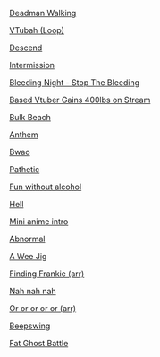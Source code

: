[Deadman Walking](https://www.beepbox.co/player/#song=9n41sbk0l00e0ut2Ma7g0uj0jr1i0o4313T0v1u00f0qg01d0aw2h0E112T0v2u10f0qg01d04w2h0E0T0v1u00f0qg01d00w2h0E112T1v4ud7f10qaq023d35AcF8B7Q047bPf422E176T2v3u15f10w4qw02d03w0E0b0000000W4GexaSdsY8xA28pj0000000N249kx2lw000h38kgP701248iFqkFkJalhsZQ0y6gExCeNE00gBiS9iFqkGz800144oh18k0008kNz6coNz6coUjE248h124p4wp2f6FEYwQkidsChFH-YSCOOMzwt6GKCHbJJOQRflmpEQkmQSAuTCgk3hApez1O6lCOe8pltN7AAv8TnpmuCnOEldyY77QQv6ONdvRCspkaCFUerAuIk5jj0SOBltxvghQOeCCCCGOOKKELG8UahQkQRgdJlJJNvghQOeAzF8WieAzG8-0cCGKhQ4t97ihQAth7BQVD8D7Q5ZhvG77R5Z5-YnRBZhvmnWxvonR5-hmhS0KrF-S74yEbsSLG1uICHFGCsVfUP--hK-o3X9BezuBXCU_JjJPM-S3OPMp006g00O5kuRfMfqu2TdvHx1O-GqbWFELsQvll8iyhQTD8CFvld5ZkQnVll2lp7hfsGGBZlknO0f5Y1l4utRsGKBZlknTrFvtl5YYXPKE0FEYEkkkkkkkmkkkkkis3Gkkkgl5541hhh1kkkrB5555555B555B556Nhhhhhhhphhh9kkki-SyyyyySyyyyy-_sEEELEEEKEEEAaaadWyyxdjQqeagtZRV7p8QAt6pCpCohS4uhpp8RQQWd5ttGq_SP8IIJAU2ThEJJLPXcyOO--gAd6yWgwrGsX8FHwE2GWhQlO5Ztd97hnn1M17p8Wbbbb3LZ-yyyyyyz88YhPif9SGaaaaaabGaaaaaadayyyKyyyOyyxdHWT0d55555543hv8Tn4t0EKDOwCWvP8ATjGfeptdHY92OgSAOZ7y9feQQv-zh2O48CLMbcyOOhAU2ThEJJLPXcyOO--gAd6yWgwrGsX8FHwE2GX3W8mgx82OyOOOOlJ8XwOmyyyyyyy1EwF64w2eyCXYysukQpMzwieAzFF8WaieAzFFBZ97ihQQAt597ihQAuAhQAt9Mt9BQ4sLEcKwOW3bE8Vvgpt1BQ8EO4Ap6MCkyz9At597ihQQAt597ihQQOeyAzF8WqkRV97AVehjE4t97ihQQAt597jjhIki_8FOqcwXY00)

<!--
Deadman Walking animated intro.

Intro (first 4 bars): At the start of every half bar, an image appears only to fade fully to black before the start of the next half bar. These images show Deadman's corpse being found and assembled, including an armbone, brain, and so forth. The last image is of Deadman stood in the middle of the screen, now fully assembled, but lifeless.
Intro (second 4 bars): Right on the downbeat, red eyes flash onto the otherwise black screen, right where his eyes were in the last image. [idk what for the rest]


Verse:


Bridge: [idk] The last shot is of him inspecting his arm, which contains an armbone underneath metal and circuitry.


Chorus: [idk] The last shot is of him lashing out with his arm.

"ask him yes ask him is he just the metal is there any thought at all in his head in his heart that they left there / save him yes save him _ didn't want to live at all"

Outro: Same concept as the intro (with images appearing and fading). First is his armbone on a black background (in the same place as the previous shot), with the first appearance intact, and the second shattered. Similar occurs for the last two half bars with his whole body (mirroring the intro; first he was assembled, now he's disassembled).
-->

[VTubah (Loop)](https://www.beepbox.co/player/#song=9n61sbk0l02e0bt1-a7g0dj09r1i0o442423T0v1u00f10x0qg03d07w3h0E0T1v2u01f12pcqwx10l613d0aA6F0B0Q05c0Pa660E2bi626T1v1u01f0qg01d04AbFhB2Q2ae1Pc304E0T0v2u00f10m5qg01d01w1h0E0T0v3u00f10r6qgM10de3a7d03w5h0E0T0v2u00f10x0qg01d04w1h1E0T2v3u02f12v9qw02d00w4E0b018Q6qlDm14h4hAh8N4h4z4ickkh4h4x6i4Q4h4h8h4xd1400i0380004h4h4h4y4gp29rBWqfC1jnYOldmjjAWBdmjiCO-kQvaq_CLEbskSLJsAOQQvddBZIPpdvIdDpbQR_7kld9QWDzR-1iq_GCzQ5d9Q-wrIQSnxe0-VdvSALJXCDbwrldjRVgFILACzWWAO-IFE-h794t9BQ4tp7ipuwhQ71Q4s6hQCnwh7gs7ghMp7ohO963o8XyeAOW2eIzHcJjkY4OUqqfWCGG1FSJLqFGFIFXjpSWqGHatHrSGqE60HW0QbpJStHpGStDvFSJDqwqCna1a4Qv17j0Rn9Gs7CZKDsSt-gYiEO2eiFwo3wbyZGDsStGA4zsOYFkaVE-GEzGCyeGqbTcL4QbAjh7hd2QPgJdl8Y1iEnaGyeCG8WqELOqEn9GyeCG5FGxqGGWpsFB9G9FPhYjh7hd4t4QnKpu9En8Cyeyq5ECxq9HJVqGGOGEzGGyeGGbZGG5OGEzGGyeEiyc97CtwKll4tkQhRjhvAjgKhd4t4Ubjl2RliCz86ngpt1BQ6nx1BQ6ngpt1BWB1vgpt1BQ6nFk5Z1BQ6ngpo4WtUtfQ7BTJWem64OFQXMWvLJ9g5d6s8U4zF8WieAzF8WieAzQGaieAzF8WieAzF8Wic0)

[Descend](https://www.beepbox.co/player/#song=9n41sbk0l00e0Bt2ma4g0Bj0fr1i0o4424T1v1u25f0q0w10v3d08A5F4B0Q000dPc696E2b8638T0v0u00f10s4q00d03w2h6E0T0v1u10f0qg01d04w2h0E0T0v1u00f0qg01d00w3h1E112T2v1u15f10w4qw02d03w0E0b28p2C28p2Ceo8xAaoVwy6gFzC28p2Cew000000000040y6gFzE28p2CexaBIqRG000000y6gFzC28p2Ceo8xAapxw00xaBw0000000000000000000y6g8gx001j6e000004gx2a8gx248Ex248gyyac0008gw0p26vFE-450RAttttp7B5ttp7nnnmhVhnnmhRRRRAuknmm4ttttp7ARttp7nnnmhVd0gdx7nnnmhV90nRAttttp7KnnlAs51Mk8hw5dBUFdMviq_KCOZ0CVLHAu0edW8RpfvwjR1JFE_F3IJhU0DG1dH_YPljlT1XbBVyteyLyaALUGrbT1w55BYew4R_c3jkCXJ4g9bZaCLM2COZByai_MDjZbkSLM8QR_17hN0hV17hN0hV17hN0hV17hbV0zE8We82f88We82f88W9BG3w_vTtdN_0RZoRZgRVuCLX8W2ew9BFE-p2CK2J8VBRlSik3ihPbwXHXU208VBOdBlAxihPFQB_ldvSkSnIIF9vZjnZdELVb9bM2teCz02fubWaqieCAzQ2-yCB1HUsUZ9uknO_q8WqieCAz00)

[Intermission](https://www.beepbox.co/player/#song=9n31sbk0l00e03t2-a7g03j07r1i0o432T0v1u00f0qg03d04w2h6E0T0v1u12f10s4q00d03w2h2E0T0v2u00f0qg01d04w2h0E112T2v3u15f10w4qw02d03w0E0b4h4h4h8Q4h4p21JBWqf2w92IzBbbbbaWWWM01jnZkSnxS9H_qkQvsx8i78XtS1QXsx8i78XQ5wdmFM5JT8W50U7jBrUkiDiBcE6bgb95d8J0JhjibibkkR2FESw0)

[Bleeding Night - Stop The Bleeding](https://www.beepbox.co/player/#song=9n32sbk0l04e0dt2za9g0hj07r1i0o113T7v1u07f50p61790q72d42g3q0F218a0l661d04HT-SRJJJJIAAAAAh6IeE1c11T1v1u52f0qwx10v311d08A1F2B4Q00b0Pf519E3b662876T0v1u00f0qg01d24w2h6E118T2v1u15f10w4qw02d03w0E0T2v3u15f10w4qw02d03w0E0b4x8i4x8id5dD000i4x8id5dD0020018id5dD00si4x8id5d6000h4h4h8Q8Rp29qFH-A6CzQcGCGH9OIG2wb-mJPsGCHdJIjkWgKlkFGuLg5d7SHjkZBellB5ellltttrrCyOfaGN0FOGGHWE60FOyDaGGFBUBellNg6nlNFjgkQ5ehjl8UeTcasGGGWGK0AYYFOGGL4iDaGUE3aGUhaq35O2ey-0kR_i3jhW6ljllAVml1g5_bmVKljlCSS9Gt8naGkRfnE3BGZIFOGIEFOGGHHHHrsQmhVlm85elllvl0M5ekkVlllcL4FOGKa0OWKdaq2CwFOaqF71SVxjBllnllM4DDBelllUykVln50pln29jgoKghQnM2CR-BAx8i5dEWlcK3E2rNvCCZ7Q2rnXX5dQ-zEUDGUxEFKfQzzWrL-1TZd6sEEEwqq4RVejhAVejAQkQW5555dd6jAQkQQpejhAYBhAAujhAAujhjjhjjhAOf9EOif9EEFFEEEOif9EjhQQAp4zSqe9OqsD9OsD9OqqauN8YCzpOqsD8FgnY4uihQp4Wt1HQ9EOa2-yxduiFJs2kkkkkQp0zEgnYp17hAp17hghQk4t22dyyzUX17hN2rb8ES2ezoO2ezAcwzE8W2foEEOdzgO2ewzE8Zx1BY77w)

[Based Vtuber Gains 400lbs on Stream](https://www.beepbox.co/player/#song=9n31sbk0l04e0ft2ma7g0lj07r1i0o432T0v1u10f0qg01d04w2h0E0T0v3u00f0qg01d04w2h0E112T0v2u00f0qg01d04w5h0E112T2v3u15f10w4qw02d03w0E0b4x8i588klBtmlM0i4x8jt4lw014h00034h9N4Al6hko0004y8A8ycy8y8w0p28EFE-Bk4aCFWOGxsH0qkOYXeTn0qRtoKlBl2Xap_F2gArbkR_SRP_CBloKlBl2XffTTTM5ndKq_iHGqf0kMgGqDHaG5WDEiWSgwaAR_vmWB8-gGUaG0IjrLgKhl0g4zHKKGLIjs7wFE-rHXtuKZdvPBO2rnVe3WCQ8ldjRCR2VmriCnDpSWXqqfFl12FGuIGEnaM6BcLePJRM6JnmbBplgKOCvWgA96ORdvZJs_VFlmbBplgKPPZZZY1lPrCLQGXMeBHX82CGKyyCGKCGImyCGKCGKyyCGK0wo3uLLLLFGHEEFGHFGHEEFGHFGHQfsjjSrFPnCRpULuR_tkCVO-OOyyCGKCGImyCGKCGKyyCGK0wo1jhZaoa1IwGqHabaaGaWdGOOOOSCGKyCy0EFEDBWq_KCO_mOhQQAujAQM41tO6ohQQAu8VcB0lTYNwp7al4unATnnmt3ozvv1kRmQmklklQ9Pq9g98F2jn88QQpWhiG2fAGaqqaaqqaakOAFGidyCCCOOCjhhljhhjNf4r5dddvOOaqaaqqaau9UzoFF0)

[Bulk Beach](https://www.beepbox.co/player/#song=9n31sbk0l00e03t1Ua7g03j07r1i0o432T0v1u00f0qo012d04w2h0E112T0v2u00f0qg01d04w2h1E0T0v1u00f0qg01d06w2h0E112T2v4u15f10w4qw02d03w0E0b4zgi4N8j4xcp25lFEYd8RFBMsjPcOLcjrKwCR_aqf0kRYoCFMG9aJjbEMwjkYVf7XZd7-Art0N3cPaY2Y0QSnPUjjfGGE9jfD0hYlwo70cO0FGAbXkR-yaCFRMKrF-wYfrFYg6YKrnWhF8ljFJvnDkCnTJHWK10F3gvGKXsRU3-5UaqfwaCnwmy3wsL0sD9OqxswmyGT0YgOsD4Zwn85jkWeG2X0K_E0KMbhpqCv0FGjnZ-00L42YNIyX0KNOMg410g45OybJ0FEM8Ckyz8Oacz8EOcyz8Oacz8EOcyz8OaegOacz8EOcyz8Oa4R95552qYzN3yacz8EOcyz8Oacz8EEiahhA9IkzG00)

[Anthem](https://www.beepbox.co/player/#song=9n31sbk0l01e03t1Ua7g0fj07r1i0o443T0v1u00f0qo012d00w2h0E112T0v3u00f0qg01d04w2h1E0T0v2u00f0qg01d00w2h0E112T2v5u15f10w4qw02d03w0E0b4zhg000000018Q000000004zg00000000h4g0000000p24qDBWpsdd7EFBWV6DaM1djVES0r-9QFILiURd7ZDYz9VemCFXOZD44T7W0KH9GuGqfVaXSkCLZSJ6Ap3qjpu3M3NelOcBBUxPCnJViryv2fl4Quzy8KrF-0WernNkswaGVKfYDjCLQVJXtfwjGfyIVvlmTmwTltlSJSSNlfrn---2CzUkgt41hnh0kkQlkgd6Fhc55R41h0kiB5B43hJklklkgt41h0Qg541hwB5d5t5J4Dhakg547g5cE45EEE5EEE5EEE5EEE5EEE5EEE5EEE5EE00)

[Bwao](https://www.beepbox.co/player/#song=9n31sbk0l00e07t1va7g0fj07r1i0o442T1v0uc2f10n7q011d23A4F0B6Q2409Pc733E179T5v2u24f0q0w10n5d03HTZIzrih9004000h0E1b7T5v1u54f0qwx10w411d03H__RyjsIisArsJJh0E1b6T2v2u15f10w4qw02d03w0E0b4xd5pM00000i4Ql50000018jhkk000004h4i4w00000p26DFE_liq_ijbEQQQXdmRJkQQXdBdvrllQVldldlt97O5lteljljl1SllsLnhW4GpFC0BnHH-LkYpqqfxjbR-gYjiCWqFFjkZuB3bjbwyR2S2ZXiKnHBVDOGGGKS4IIIGGJHFHHkWWDgMld7NK2-oBjqp-qGqGle-LXIUZsTv_1-sT7UJnO0MmplTdQ_4SuT7-wSyZH_vQ2VJvPvkw_N7vPJVjTerw-eVPbPd2QjgJlkaaqfxljjjjjjjjjiCnD9NAPF388uCCCCCCCCCCCClwdqKCCCCCCS7FFFFBoxUKE5Ey2AmyWwmy8ahqcSzdOqcD9Oqq83qE5EKF5EJE5EKF5EPqcX9EOqhq1q1hjasEFFEEFFEEFFEEFFEEFFEwaGGaaqqaaqt2yCCyyCCyyCCyyCCyyCCyGGGyyAmwmyA0)

[Pathetic](https://www.beepbox.co/player/#song=9n31sbk0l01e03t1La7g0fj07r0i0o432T0v1u10f0qg01d04w2h0E0T0v1u11f0qg01d04w1h0E0T0v1u00f0qg01d04w2h0E112T2v1u15f10w4qw02d03w0E0b4zhg000000014z000000004ic00000008hgM0000000p24CDCWqvSCRYsCvhFFAaqIBdz-9F_eWUhFFJFGOuaUP1c0PXbo3fN6STqBaqFiBdO_yqvj5MtfAJUsSLEwFcSKpJMq_ae7c_4WUc_GqSqTth_oGKwFSsSK8lmi05DQw2Cvxhljgfhhjjhjj8kRkRkRkRkRplhjjl0g1vaM41hnj1Tn5Zs1w0Y7ifiCDWFFjfE3Q3Q3FJsM5cVMDEF7FhehAQV6jififgAsD8F7F7OqwXZrZ9de1QPAyuyEuB4V6jjApd8Z8Z2hOkCekCDaYk7F7E7F7SL6hWxWf6swvq0)

[Fun without alcohol](https://www.beepbox.co/player/#song=9n31sbk0l00e0dt2ma7g0jj07r1i0o442T0v1u10f0qg01d04w2h0E0T0v1u11f0qg01d04w1h0E0T0v1u13f10o5q00d03w5h1E0T2v1u15f10w4qw02d03w0E0b004zhid5pM00018j4x8i4Ak0000i4N8i4x9500004h8h4h4hd00000p26ODAqqfG2wqq_0pSnClRRVszw5kBjbEE30ifaGjjUIz8Wz0ls0plc1Kg5df5TVJBCppw97Blph7Blo5ERAqDnoKzyqfC-gAidnHH-KA1aq_gAvg0J0J0GqfyKKIRUqjFA97ByQ2Q2V5BJNBFK3QRd7x4R_ejAVejAVejAVf9o5AVejAUBwdlelHpCjAVeqsT8QOZ2Q2Q2V5AxoqWrnUAuQbgbgbIlTg1BFK3-5dvMjhYFILHpAZDqSsyQbgZCLgJ2StHsTtDoAbBdvUZ2kR_6o2qf3jpu5IWwpsBp0g4zIwt1SJYLjs7P8QOUEJ0J0KN8i5FHOI10g1jhD2dcE2Akyx4F17Nf4YhhN74Av4YhhN74QsjN574u94v4YhhN17Nf4YhhN74CLiAz8Oarb9kFEOqqiZ96hAQQkOeBduhjAQQBWrn0YE0)

[Hell](https://www.beepbox.co/player/#song=9n42sbk0l00e0gt1va7g0gj0ar1i0o1143T7v1u07f40p61770q72f5q0E21990l67d04HT-SRJJJJIAAAAAh0IeE1c11T0v0u13f10o5q00d03w5h1E0T6v0u06f0q0x10j81d23W7E2b925T1v1ua9f0qo1321d23A0F0B2Q2010Pf770E261278T2v1u15f10w4qw02d03w0E0T2v1u15f10w4qw02d03w0E0b4xcklCtECECM0j55pDq9G9I000018QlDxF0000004zhgg08jhmtStSpSw24QlDtDtCtwp2dUAqqfyGAlcL6jjihQQQyV6jj2OeCGAn8OqqieCCALpB_0FAzAulnibIpdd97jjiFROUg6RwdVmjszjhZmkyX6jjjJTJVBVmjtcVmnulw86LmpCTBpdXl55555555556xhhhhhhhhhhhhhhhwB555555555555556BhhhhhhhnhhhhhnhKkkkkkkkkkkkkkkkqB555555555555555dWemAqqfyGAlcL6jjihQQQyV6jj2F7jlibApdd97jjiFROUg6RwdVmjszjhZmkyX6jjjJTJVBVmjtcVmnulwfqZpCrulATJkkkkkkkkkkkq55555555555555561kkkkkkkkkkkkkkkql5555555t55555t6VhhhhhhhhhhhhhhhGkkkkkkkkkkkkkkkkTEVqyRZ8CRZ5dQ__99HY6O5jpvaqfDgapt1lj8FLbOviyZdN-1Q30-LsjIMfw1Uzj9g61Ygmi5C1-8GrzZNVIRRhB-_sS384Udd7R2garb-jbEiaCnanAiaq_TBE2CKhAGXarbbaXar4Qu3BlmSRSSRmSTlg41JnQSniltBdBBBtBdC0VllJJtJJlJJI10lZ1i5JyrFY6CLQ5JRWCLT7D0kODaaaaqqaaaaaaqqaaaaaaqqaaaaaaqqa9VvjghWl555dd555555dd555555dd52qcxcFejAQQkAp38EFFEEEEEEFFEEEEEEFFEEEEEEFFEEQaaaaqqaaaaaaqqadz9OsCCz8OsD9FEV39OsCCz88WieAzF8WsD9jkAYAhQAt97ihQAt97ihQAt9Wei5du1aaaaaaa9VuwLUV2yyyyxdihgCz8YgUyyyyyyzgEEEUyzycyz8V2z8EhhAkkkkkkkkkkq55555555555555500)

[Mini anime intro](https://www.beepbox.co/player/#song=9n31sbk0l00e09t2Qa7g09j07r1i0o432T0v1u00f21002i9qo1311d04w5h0E0T0v2u00f10r7q800d14w4h2E0T0v2u00f10o5q00d03w5h1E112T2v3u15f10w4qw02d03w0E0b0id5pU218QlDi04zhmt80i8A8ycp274D7FE-p6CCCCCCCCCLV4tp7yJunn0Mel4tF7DkVRROqDUnAd0OILbOYLbR0mAnEpcL8L498_JAnocJ5NfwJdvM8Widd7Gg6pnp0Xx7ihRAuhj09GuNqxuMSIPcPbaQSLTjhZ92gA2ZXnUfoAhRPtArVHNvRlTsTE-xqzgCaKrF_cNk2FpJv01eq_3CDcLlkqbyU_1SLnOEKrbWh4i8nerL_ggqqf6i4x84s5ppjjpohSM5kUdd7MCLN2ewzjq_7pkkklQQkkkkkkQQkpdhhh45d555555dd560kkkgZd55l555td56gkkkgZd1BF8W2f88W938aaa8uCyyyyyyCCyzqEEwaa86yyyyy8qqad2gHAbqqGXaqGU8zE8VHFEO4ODkp97jihQQAt56AhQQAt5dd17jihQkQW1vihQ4t97ghQkAt56AhQQAt596ARM8zjhBlkw)

[Abnormal](https://www.beepbox.co/player/#song=9n31sbk0l00e07t2ma7g07j07r1i0o432T0v1u10f0qg01d04w2h0E0T0v1u10f0qg01d04w2h0E0T8v1u1af10r9q012d02x670W7E0T2v3u15f10w4qw02d03w0E0b00kid18i4xch4h4i4h4h4wp24eFE-dJc58QFBVFOI3JjnYVQ0CO-s2wqCLQp9d7Z0gePiCLWSGE21w860U2SHdW-D9FN7bLSsW0jpve1gfg724xtt8OeEkVe8M6jyc1AUz0pcYXA1pE-p4t4At4At4AtcAt4At4AtcAu6l4t4At4At4AtcAt4At4AtcAtPhZb1yeCq8W9EzECyf0Z8Wp8Wd8Wp8MkQv60wo2CGKCGKCEOWZ6CGKCGKCEzE8W2eyE2Cze4s3ihQQQQAt597jjjE4td97jjjihQ4t17ji0)

[A Wee Jig](https://www.beepbox.co/player/#song=9n31sbk0l00e07t3Ma7g07j07r1i0o432T0v1u10f0qg01d04w2h0E0T0v3u13f10o5q00d03w5h1E0T0v2u13f10o5q00d03w5h1E0T2v1u15f10w4qw02d03w0E0b4xd5pN8id5oi4zgQ4h4y8wp250FE-17h8kMc1jj0SQQM2q_DiHGOWHas1jq_BdvWHGjh-RmQVGCLZ-5JdBY4QvJBJZdltRdZQ58o98gkx0O478pqps2BCR_4bdv-wVjBF6gAqqGU2C1AbU6CRY5RfkQXn24x8nHCzWJchKrO_GqKrbW5JntcT7WarMR-cEeVH_GUqXCWvGGbVuVKfUCIEbuRU0RYTIbXCR_FV88WWrn-LVKIhjhZ2eBdvRAU5AVmjBkUlAVujwu9VejBRqN7ihSl4th7lPx7nCpepj8oB0lg0kQpN561QpmjhBpd6lAQpmjBpddukOkBViicDaGSIHpOw0)

[Finding Frankie (arr)](https://www.beepbox.co/player/#song=9n52sbk0l03e0jt2ma7g0mj07r1i0o43233T0v0u00f0qgq15673d04w2h6E11iT0v1u00f0qoa1053d04w2h0E0T0v3u12f10s4q00d03w2h2E0T1v3uf2f0q0w10v3d03AaF0B5Q1251Pcfe3E6b660161162363473T7v3u23f10q4q011d08H_RRtrAyAAAsArrh3IaE0T2v2u15f10w4qw02d03w0E0T2v3u15f10w4qw02d03w0E0b000h4h4h8N4z4g00034i8h958hkxhw0h8N4y4i924k8hki4h4h4h4h8N4z4h4g00000icQlChmo00h53cPcPcPcPcPky018h4h4h4h4h4g00p28bFE-2q_H9MwOs3OsC0JUIPIDeOsT9OrruaIX9PIDdOsCSQ4LsR_al71KqfGGcJPpvllbTdvEEF71KqfGGcLqGHxYnRkANxHT3WfTtSBXCLQl0jwTd7Rl6mVILGGBXCXYKWdsFBUkkkkkkkl5dd5555555555555555556hkkkkkkkh2kQQkkkkkkkkkkkkkkkkkkq555555559jjhhhhhhhhhhgq-gkkkkkkkh0kQQkkkkkkkkkkkkkkkkkki-OyyyQFFEEEEEEEEEEEEEEEEEEE5d7Qjn-pe46jwujAM5_5CtAVSjCVejrrNlDpetAVKjASSwCKCR_kTjU-zydddWfwcEM3saacVh0QAt5dd17ihQQQQQApayCAzEFFE8WieCCCCCz9kkQAqpiacCD8E8YAn9OaqquOEFF8Waqq2eARYynV597hjjghQAtddd8EB0B29ma4yAk95oEjagkX574ksNhAkr57cksNhAkr574kuokp56NhN57c5eNhN57ckp56NhP51Hw0)

[Nah nah nah](https://www.beepbox.co/player/#song=9n31sbk0l00e03t2-a7g03j07r1i0o432T0v1u00f0qo032d04w2h0E0T1v4u01f0q802d23A5F4B0Q0202PeebbE0T0v2u00f10t3q00d03w5h1E0T2v3u02f10w2qw02d03w0E0b4zgh8Q4z4h4p23SAqqf1wap4LjnWu0kO5dtRIzHKGIbQOUqqD0Q2CGCSSDE8n8HFGbZIn8FFHbX-N5O82C2wbrASLYhFEZ2gH2nKqf5iGyqdtPq_lmhKrbVGFuVE-G4FGznsR_lmpuPli_sKW9ELSGLwpg4zUPuB_4ll4QnYlnstT4v6rMkSnyAQvhvkhU5y17knYFB5Zh7Bph7knQR_zcIbWOfks08V8LS86-YLL8YP42eEL2COPyqcy18WjbjnApeO0)

[Or or or or or (arr)](https://www.beepbox.co/player/#song=9n42sbk7l01e07t2-a7g08j0fr1i0o2414T0v0u00f0qgw32i00m61a92d04w2h6E0T0v1u00f42e02t01d80v4qo8121d04w1h0E0T0v1u00f209924eq00d06w6h1E112T0v0u00f10w0qg01d07w2h0E0T2v2u02f40p72l51692a2qw02d03w1E0T2v6u02f30w42td1d0qw121d0aw0E112b0xaBIqVU49kJznM0xaBIqVUh304xj1648gx24hwy6gx25p2edGqDHUxjh-Rgk2hGttyU02qf0kQvnCxuaOG5VqMzlWXbWWg4GttjF09H-kQuxjnp0sVDQAtltelBM97npjImkRlQGtsLw2qfCSSgkOZupjj-M5ldvSjh-kAtBZelBT4szllw5dlBZdltdlteZ0lX5AxJXOrb-jn-FE_pe1LGttNeBpdvEFILhAleKFYOnGttEYOCLYYsA5eKFMwarbUSFJvgjn_9E-qieWCYnUFJv0FKfW9H-Wp2OPIi_cIHb_79FH-2rz-iZdvFgdlCLUosyNg31rI2L0I3dHZSK3C-kWeqfGGbWGEOWGEzVl9cGGbWGEOWGEzVt1IGGbWsMOWGEzVBmOGELFCPbGGyfBRzaGy-OHcKwaOfBjraGy-g10cKPc8XCRZaHlrFvDpFBRlh7sTB_ZSsR-xtsCqU5_TdQ_kRsT7YO3GdnsTy_4RXw47Q20yb-hdbuZCR-ZOYjuQIRvlpiwk041jq_gOQQv1vghRFH-ifJzbS2-wzwQSnPM0hQ4s9p8RS4t171nli6g4t17uhSkSAt1724tN7L4t171SOdtx7ghRRli6g4t17ohO5cwhQ4s4hOx7T6vghYqhQMdv5h7hh1kAt17h8kRkU1O97hhlihQ4t5ldlStO97hhhuhQO17hhh0AsBEAt17ghQkAt97h04t17K4t17tjnv9At55d97hQ98li5dQ-yGUyEQ0zE8W2ewziZd7QhQ4t17ghQ4t1724tdHW0YnB-khQ4t17ghQ4s2hFH-KMbYBdBZmUbbW2-KIzA2eCnOdlhvllk05dusjhAQAt5dd55dd55df8pd97hjjghQ4t17hjePhhBkkk98Oadw01jnEhdu8Qkkkkpf9kkkkkkpf9kkkpejhhOmjhhhhAVf9pd52qcwzE8W2ewzDB-O00)

[Beepswing](https://www.beepbox.co/player/#song=9n41sbk0l01e0jt2-a7g0kj0fr0i0o2424T5v1u54f0qwx10w411d03H__RyjsIisArsJJh0E1b6T7v4u70f40p61770q72f5q0E21990l65d06HT-SRJJJJIAAAAAh0IaE1c11T1v1uc2f10n7q011d23A4F0B6Q2409Pc733E179T1v0uc1f10k8q011d23A1F0B4Q0050Pd66cE262972T2v3u15f10w4qw02d03w0E0b0E0014cwh38kNQ5ct8500000028p2CewFzF28p2Cex9zEioNz6cpg00002lboNz0y6gFzE28gxy48gx28kMx5c8gp2d7FF-0Z1NWp-sAuD9b-8xW3zYH97FOi_y0uwU_aOhWsALUw7EdtdvwlXxflEetPgZ1N-qjQXdft3Q77XhfrIQZMfgnXhfJp6PAXdfr3Q5-QjXShIVePjSwZ1vJ5-GTlSRdvT-m7AU4RSKN--U_5jJCv2BCDR9OFBXdvZf6XmVf6PBjdv8HcMDqtZHYPrdHZlpF-Hde-DXKNSqvgHHf9SrvQkSq_gCGpv8UnQinQOnQjbXebWpbXpbWpBZv5ZcBZsBZcO-z2-Ci-B4LFCnQQnQiCL_LHJGq_LYIf9M9VeCv2jjWu0sJBUafqnUwjO1frCVevDYFBVUZUZqRDXZ-_vo_ZjcXCZDsRBVMZMZqq_8d09YPcQ34ek7E7GOytoPZ--vGFOivr7U0U1TI67Ay_42ug9XsT9PY_BcLf7L7HV-FCtPuPKqOYUuUuLwwQ0DPcPgcgVguwuHa9Rs_vLRkFFZw7wxU0vgegMb0NXy_ebQR-D8i05c-8waQQ_Chy6ijQpS8AYyjRAZ6NjllllllllllCpxfkjRAZ4DE9WcDa9X5e-DV0jj-FH_budYrHzudJmI_vLTXXfMqCpjnYO_HGWI_bHHjj-VVfkjRAZ6NjllllBVVfqjMpfijRAZD8zVRRmlBpmkFTQ_vtXTyr7ZYpzzecIn3fTXZ--vLJv1GpCVUuCvNdfNUrpr8sjo0jR7yYXuCGCGgFwaqrqrf-p9HXeijQAWr7_2Cz0xBQ6ngpt0qpOrNWt8uGwuEDFE7EG7FE7FG7GG7GQxWG1WyuCyyxdugnX0uPkfjF3Rk3XmjgfhBkRkWBdldldleFjliCDaSsH9F7EG7F00)

[Fat Ghost Battle](https://www.beepbox.co/player/#song=9n41sbk0l00e0pt2Qa7g0pj0fr3i0o4414T6v0u75f10n9q802d03W7E129T1v3u83f0q8z10q5231d03AbF6B2Q0572P9995E2b273T5v0u54f0qwx10w411d03H__RyjsIisArsJJh0E1b6T1v1u30f0qwx10r511d08A9F4B0Q19e4Pb631E3b7626637T2v3u15f10w4qw02d03w0E0b00000008wA288OCewVzCi00068kxgy288wz000000005ImRrBL28owy6gFzEapaBw003lbkJw00288O50wxg5001j7gx2gx248gy6cq1z6gE0p2bWGq_nCRsLbpSgSCRZ2iGq-nWb0QR_yqfOhN6jQHrrkTj-QR_OVd7_BQar5Rbh6HyVqDw3OkcgBdvEidfbJyA5rnnnnT2rnVGGq_poGjhYgtqq_1LKFGq_nC3Ns1sTjY1kFAaPtfO4E1KrnWU5purCnsR__Q8Td7Rl4t4QhQjh7hdkjlll2Rtllndlln5gs4ull4tlkhMtTi5h7jd4t4QhVlpf5Sq_gGKg0FEYx9H-WcKC1wcyzeFHScyz4ao60M2zbFJQICzaFwrYyz0WqZb8OaYz8GOcyWy-z8qaaaaaaaaabF2--P8E2yyyy0Ewaaaa82W_0GaaaaaabXWaabWbZ3fEOXo2PcEAcgSGaaaaaabqaaaaaac0EEEFEEEkQuz9efFE_yq_WzfJJIPacOOPoPabqVa0xsgTIyyXecKShEIEQcyyOO-S_fTcyyWWXeLEJEjnjq_cz9kR-yAY7PkQvIzDSWlJJGrbZTrqH8f13MK28U0zOgUeRd1OCbLrerDjZgqYX_HWaeWKFwrbqqY1GHFsoBZc30O5dtAfnprrjlHoDnpCmpBBC8tYubPNvdEEE5d6sja0yU5AyVmibB9HOtwnpOhsH95OIAnBcAnaOhsH95OJDo5SsAldBA9B8EGqfhBald1FyGsGDaFViP9OqjnWyCtCyz8EEEihAkr59NVgVLK1kyAkkkswbA6zA5d1ESk9EOWqqqCnaijhYpiqcD8ScDpOdz9SsyCCDiScDpOdz9SszokOWACyw0)

<!--
<a href="https://soundcloud.com/hazel-is-fat/">cringe soundcloud songs made with ableton</a>

<h2>Ebass practice</h2>
<p>im an electric bass player. admittedly, I am out of practice... BUT! I want to learn more, especially in improvisation</p>
<p>I like jazz and teen rock :3</p>
<p>key things</p>
<ul>
    <li>alternating and raking</li>
    <li>preventing tendonitis</li>
    <li>chord tones and approach tones</li>
    <li>start slow and deliberate, then speed up</li>
</ul>

 <iframe width="420" height="315" src="https://www.youtube.com/embed/LiAIx-SoItg) -->
